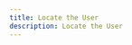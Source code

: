 ```yaml
---
title: Locate the User
description: Locate the User
---
```


<script lang="ts">
  import Demo from "./Geolocate.svelte";
  import demoRaw from "./Geolocate.svelte?raw";
  import CodeBlock from "../../CodeBlock.svelte";
  let { shiki } = $props();
</script>

<Demo />

<CodeBlock content={demoRaw} shiki={shiki} />
